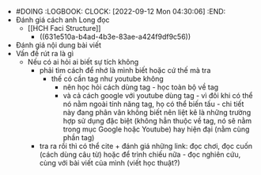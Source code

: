 - #DOING
  :LOGBOOK:
  CLOCK: [2022-09-12 Mon 04:30:06]
  :END:
- Đánh giá cách anh Long đọc
	- [[HCH Faci Structure]]
		- ((631e510a-b4ad-4b3e-83ae-a424f9df9c56))
- Đánh giá nội dung bài viết
- Vấn đề rút ra là gì
	- Nếu có ai hỏi ai biết sự tích không
		- phải tìm cách để nhớ là mình biết hoặc cứ thế mà tra
			- thế có cần tag như youtube không
				- nên học hỏi cách dùng tag - học toàn bộ về tag
				- và cả cách google với youtube dùng tag - vì đôi khi có thể nó nằm ngoài tính năng tag, họ có thể biến tấu - chi tiết này đang phân vân không biết nên liệt kê là những trường hợp sử dụng đặc biệt (không hẳn thuộc về tag, nó sẽ nằm trong mục Google hoặc Youtube) hay hiện đại (nằm cùng phần tag)
		- tra ra rồi thì có thể cite + đánh giá những link: đọc chơi, đọc cuốn (cách dùng câu từ) hoặc để trình chiếu nữa - đọc nghiên cứu, cùng với bài viết của mình (viết học thuật?)